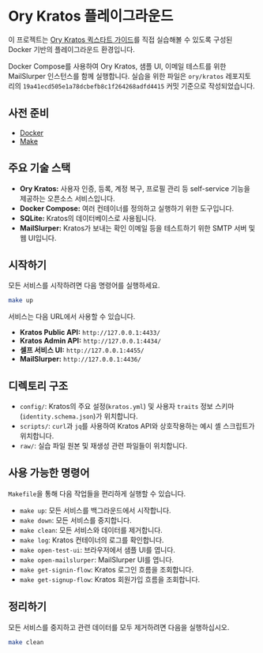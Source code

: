 # Ory Kratos 플레이그라운드

이 프로젝트는 [Ory Kratos 퀵스타트 가이드](https://www.ory.sh/docs/kratos/quickstart)를 직접 실습해볼 수 있도록 구성된 Docker 기반의 플레이그라운드 환경입니다.

Docker Compose를 사용하여 Ory Kratos, 샘플 UI, 이메일 테스트를 위한 MailSlurper 인스턴스를 함께 실행합니다. 실습을 위한 파일은 `ory/kratos` 레포지토리의 `19a41ecd505e1a78dcbefb8c1f264268adfd4415` 커밋 기준으로 작성되었습니다.

## 사전 준비

*   [Docker](https://www.docker.com/get-started)
*   [Make](https://www.gnu.org/software/make/)

## 주요 기술 스택

*   **Ory Kratos:** 사용자 인증, 등록, 계정 복구, 프로필 관리 등 self-service 기능을 제공하는 오픈소스 서비스입니다.
*   **Docker Compose:** 여러 컨테이너를 정의하고 실행하기 위한 도구입니다.
*   **SQLite:** Kratos의 데이터베이스로 사용됩니다.
*   **MailSlurper:** Kratos가 보내는 확인 이메일 등을 테스트하기 위한 SMTP 서버 및 웹 UI입니다.

## 시작하기

모든 서비스를 시작하려면 다음 명령어를 실행하세요.

```bash
make up
```

서비스는 다음 URL에서 사용할 수 있습니다.

*   **Kratos Public API:** `http://127.0.0.1:4433/`
*   **Kratos Admin API:** `http://127.0.0.1:4434/`
*   **셀프 서비스 UI:** `http://127.0.0.1:4455/`
*   **MailSlurper:** `http://127.0.0.1:4436/`

## 디렉토리 구조

*   `config/`: Kratos의 주요 설정(`kratos.yml`) 및 사용자 `traits` 정보 스키마(`identity.schema.json`)가 위치합니다.
*   `scripts/`: `curl`과 `jq`를 사용하여 Kratos API와 상호작용하는 예시 셸 스크립트가 위치합니다.
*   `raw/`: 실습 파일 원본 및 재생성 관련 파일들이 위치합니다.

## 사용 가능한 명령어

`Makefile`을 통해 다음 작업들을 편리하게 실행할 수 있습니다.

*   `make up`: 모든 서비스를 백그라운드에서 시작합니다.
*   `make down`: 모든 서비스를 중지합니다.
*   `make clean`: 모든 서비스와 데이터를 제거합니다.
*   `make log`: Kratos 컨테이너의 로그를 확인합니다.
*   `make open-test-ui`: 브라우저에서 샘플 UI를 엽니다.
*   `make open-mailslurper`: MailSlurper UI를 엽니다.
*   `make get-signin-flow`: Kratos 로그인 흐름을 조회합니다.
*   `make get-signup-flow`: Kratos 회원가입 흐름을 조회합니다.

## 정리하기

모든 서비스를 중지하고 관련 데이터를 모두 제거하려면 다음을 실행하십시오.

```bash
make clean
```

